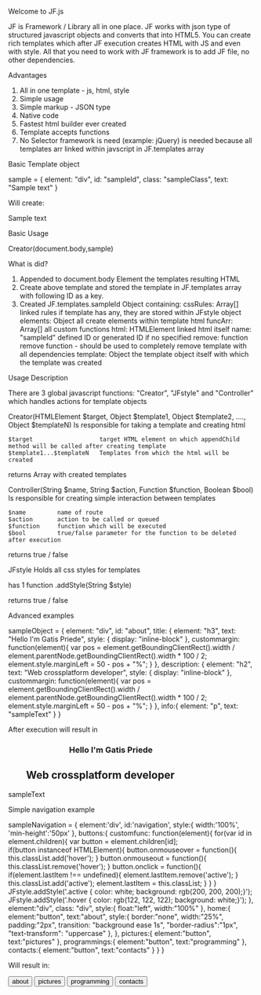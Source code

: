 Welcome to JF.js

JF is Framework / Library all in one place.
JF works with json type of structured javascript objects and converts that into HTML5.
You can create rich templates which after JF execution creates HTML with JS and even with style.
All that you need to work with JF framework is to add JF file, no other dependencies.

Advantages

1. All in one template - js, html, style
2. Simple usage
3. Simple markup - JSON type
4. Native code
5. Fastest html builder ever created
6. Template accepts functions
7. No Selector framework is need (example: jQuery) is needed because all templates arr linked within javscript in JF.templates array

Basic Template object

sample = {
    element: "div",
    id: "sampleId",
    class: "sampleClass",
    text: "Sample text"
}

Will create: <div class="sampleClass" id="sampleId">Sample text</div>

Basic Usage

Creator(document.body,sample)

What is did?

1. Appended to document.body Element the templates resulting HTML
2. Create above template and stored the template in JF.templates array with following ID as a key.
3. Created JF.templates.sampleId Object containing:
    cssRules:       Array[]         linked rules if template has any, they are stored within JFstyle object
    elements:       Object          all create elements within template html
    funcArr:        Array[]         all custom functions
    html:           HTMLElement     linked html itself
    name:           "sampleId"      defined ID or generated ID if no specified
    remove:         function        remove function - should be used to completely remove template with all dependencies
    template:       Object          the template object itself with which the template was created

Usage Description

There are 3 global javascript functions: "Creator", "JFstyle" and "Controller" which handles actions for template objects

Creator(HTMLElement $target, Object $template1, Object $template2, ...., Object $templateN)
Is responsible for taking a template and creating html

    $target                   target HTML element on which appendChild method will be called after creating template
    $template1...$templateN   Templates from which the html will be created

returns Array with created templates

Controller(String $name, String $action, Function $function, Boolean $bool)
Is responsible for creating simple interaction between templates

    $name         name of route
    $action       action to be called or queued 
    $function     function which will be executed
    $bool         true/false parameter for the function to be deleted after execution

returns true / false

JFstyle 
Holds all css styles for templates

has 1 function .addStyle(String $style)

returns true / false

Advanced examples

sampleObject = {
  element: "div",
  id: "about",
  title: {
  	element: "h3",
    text: "Hello I'm Gatis Priede",
    style: {
      	display: "inline-block"
    },
    custommargin: function(element){
    	var pos = element.getBoundingClientRect().width / element.parentNode.getBoundingClientRect().width * 100 / 2;
      element.style.marginLeft = 50 - pos + "%";
    }
  },
  description: {
  	element: "h2",
    text: "Web crossplatform developer",
    style: {
		display: "inline-block"
    },
    custommargin: function(element){
    	var pos = element.getBoundingClientRect().width / element.parentNode.getBoundingClientRect().width * 100 / 2;
        element.style.marginLeft = 50 - pos + "%";
    }
  },
  info:{
  	element: "p",
        text: "sampleText"
  }
}

After execution will result in

<div id="about">
<h3 style="margin-left: 24.6463677775114%;">Hello I'm Gatis Priede</h3>
<h2 style="margin-left: 7.23704490187348%;">Web crossplatform developer</h2>
<p>sampleText</p>
</div>

Simple navigation example

sampleNavigation = {
  element:'div',
  id:'navigation',
  style:{
    width:'100%',
    'min-height':'50px'
  },
  buttons:{
    customfunc: function(element){
      for(var id in element.children){
        var button = element.children[id];				
        if(button instanceof HTMLElement){
            button.onmouseover = function(){
              this.classList.add('hover');
            }
            button.onmouseout = function(){
              this.classList.remove('hover');
            }
            button.onclick = function(){
              if(element.lastItem !== undefined){
              	element.lastItem.remove('active');
              }
              this.classList.add('active');
              element.lastItem = this.classList;
            }
          }
      }
      JFstyle.addStyle('.active { color: white; background: rgb(200, 200, 200);}');
          	JFstyle.addStyle('.hover { color: rgb(122, 122, 122); background: white;}');
    },
    element:"div",
    class: "div",
    style:{
      float:"left",
      width:"100%"
    },
    home:{
      element:"button",
      text:"about",
      style:{
        border:"none",
        width:"25%",
        padding:"2px",
        transition: "background ease 1s",
        "border-radius":"1px",
        "text-transform": "uppercase"
      },
    },
    pictures:{
      element:"button",
      text:"pictures"
    },
    programmings:{
      element:"button",
      text:"programming"
    },
    contacts:{
      element:"button",
      text:"contacts"
    }
  }
}

Will result in:

<div id="navigation">
    <div class="div">
        <button class="active">about</button>
        <button class="">pictures</button>
        <button class="">programming</button>
        <button>contacts</button>
    </div>
</div>